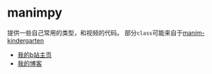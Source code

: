 # manimpy

提供一些自己常用的类型，和视频的代码。
部分`class`可能来自于[manim-kindergarten](https://github.com/manim-kindergarten/manim_sandbox)

* [我的b站主页](https://space.bilibili.com/456366858)
* [我的博客](https://jin-yuhan.github.io/)